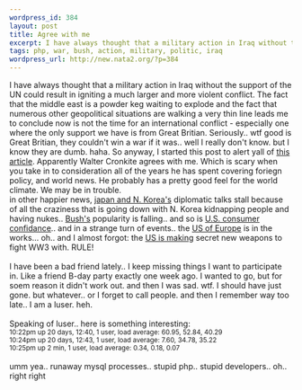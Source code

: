 ```yaml
--- 
wordpress_id: 384
layout: post
title: Agree with me
excerpt: I have always thought that a military action in Iraq without the support of the UN could result in igniting a much larger and more violent conflict. The fact that the middle east is a powder keg waiting to explode and the fact that numerous other geopolitical situations are walking a very thin line leads me to conclude now is not the time for an international conflict - especially one where the o...
tags: php, war, bush, action, military, politic, iraq
wordpress_url: http://new.nata2.org/?p=384
---
```

I have always thought that a military action in Iraq without the support of the UN could result in igniting a much larger and more violent conflict. The fact that the middle east is a powder keg waiting to explode and the fact that numerous other geopolitical situations are walking a very thin line leads me to conclude now is not the time for an international conflict - especially one where the only support we have is from Great Britian. Seriously.. wtf good is Great Britian, they couldn't win a war if it was.. well I really don't know. but I know they are dumb. haha. So anyway, I started this post to alert yall of <a href="http://drudgereport.com/flashww.htm">this article</a>. Apparently Walter Cronkite agrees with me. Which is scary when you take in to consideration all of the years he has spent covering foriegn policy, and world news. He probably has a pretty good feel for the world climate. We may be in trouble. <br/>in other happier news, <a href="http://www.boston.com/dailynews/302/world/Japan_North_Korea_diplomatic_t%3A.shtml">japan and N. Korea's</a> diplomatic talks stall because of all the craziness that is going down with N. Korea kidnapping people and having nukes.. <a href="http://www.nypost.com/postopinion/opedcolumnists/60760.htm">Bush's</a> popularity is falling.. and so is <a href="http://www.upi.com/view.cfm?StoryID=20021029-102454-5841r">U.S. consumer confidance</a>.. and in a strange turn of events.. the <a href="http://news.independent.co.uk/europe/story.jsp?story=346857">US of Europe</a> is in the works... oh.. and I almost forgot: the <a href="http://www.guardian.co.uk/usa/story/0,12271,821306,00.html">US is making</a> secret new weapons to fight WW3 with. RULE! <br/><br/>I have been a bad friend lately.. I keep missing things I want to participate in. Like a friend B-day party exactly one week ago. I wanted to go, but for soem reason it didn't work out. and then I was sad. wtf. I should have just gone. but whatever.. or I forget to call people. and then I remember way too late.. I am a luser. heh. <br/><Br>Speaking of luser.. here is something interesting:<br/>
<small>10:22pm  up 20 days, 12:40,  1 user,  load average: 60.95, 52.84, 40.29<br/>
10:24pm  up 20 days, 12:43,  1 user,  load average: 7.60, 34.78, 35.22<br/>
10:25pm  up 2 min,  1 user,  load average: 0.34, 0.18, 0.07<br/></small>
<br/>umm yea.. runaway mysql processes.. stupid php.. stupid developers.. oh.. right right
